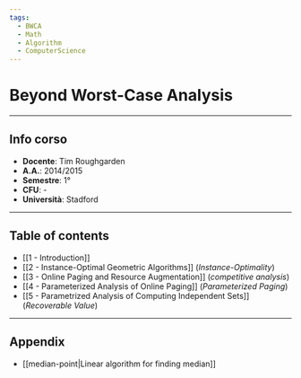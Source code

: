 ```yaml
---
tags:
  - BWCA
  - Math
  - Algorithm
  - ComputerScience
---
```

# Beyond Worst-Case Analysis 
----------------------
## Info corso
- **Docente**: Tim Roughgarden
- **A.A.**: 2014/2015
- **Semestre**: 1°
- **CFU**: -
- **Università**: Stadford


-------------------
## Table of contents
- [[1 - Introduction]]
- [[2 - Instance-Optimal Geometric Algorithms]] (*Instance-Optimality*)
- [[3 - Online Paging and Resource Augmentation]] (*competitive analysis*)
- [[4 - Parameterized Analysis of Online Paging]] (*Parameterized Paging*)
- [[5 -  Parametrized Analysis of Computing Independent Sets]] (*Recoverable Value*)


------------------
## Appendix
- [[median-point|Linear algorithm for finding median]]